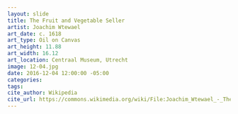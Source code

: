 ```yaml
---
layout: slide
title: The Fruit and Vegetable Seller
artist: Joachim Wtewael
art_date: c. 1618
art_type: Oil on Canvas
art_height: 11.88
art_width: 16.12
art_location: Centraal Museum, Utrecht
image: 12-04.jpg
date: 2016-12-04 12:00:00 -05:00
categories:
tags:
cite_author: Wikipedia
cite_url: https://commons.wikimedia.org/wiki/File:Joachim_Wtewael_-_The_fruit_and_vegetable_seller_-_Google_Art_Project.jpg
---
```

